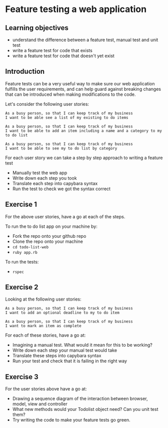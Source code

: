 # Feature testing a web application

## Learning objectives
- understand the difference between a feature test, manual test and unit
test
- write a feature test for code that exists
- write a feature test for code that doesn't yet exist

## Introduction
Feature tests can be a very useful way to make sure our web application
fulfills the user requirements, and can help guard against breaking
changes that can be introduced when making modifications to the code.

Let's consider the following user stories:

```
As a busy person, so that I can keep track of my business
I want to be able see a list of my existing to do items
```

```
As a busy person, so that I can keep track of my business 
I want to be able to add an item including a name and a category to my to do list
```

```
As a busy person, so that I can keep track of my business 
I want to be able to see my to do list by category
```

For each user story we can take a step by step approach to writing a feature test

- Manually test the web app
- Write down each step you took
- Translate each step into capybara syntax
- Run the test to check we got the syntax correct


## Exercise 1

For the above user stories, have a go at each of the steps.

To run the to do list app on your machine by:

- Fork the repo onto your github repo
- Clone the repo onto your machine
- `cd todo-list-web`
- `ruby app.rb`

To run the tests:
- `rspec`

## Exercise 2

Looking at the following user stories:

```
As a busy person, so that I can keep track of my business 
I want to add an optional deadline to my to do item
```

```
As a busy person, so that I can keep track of my business 
I want to mark an item as complete
```

For each of these stories, have a go at:

- Imagining a manual test. What would it mean for this to be working?
- Write down each step your manual test would take
- Translate these steps into capybara syntax
- Run your test and check that it is failing in the right way

## Exercise 3

For the user stories above have a go at:
- Drawing a sequence diagram of the interaction between browser, 
model, view and controller
- What new methods would your Todolist object need? Can you unit test them?
- Try writing the code to make your feature tests go green.



